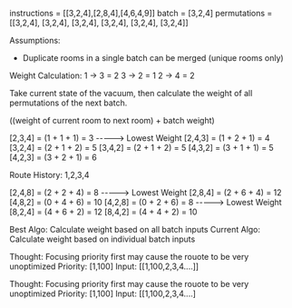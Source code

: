 

instructions = [[3,2,4],[2,8,4],[4,6,4,9]]
batch = [3,2,4]
permutations = [[3,2,4], [3,2,4], [3,2,4], [3,2,4], [3,2,4], [3,2,4]]


Assumptions:
- Duplicate rooms in a single batch can be merged (unique rooms only)

Weight Calculation:
1 -> 3 = 2
3 -> 2 = 1
2 -> 4 = 2

Take current state of the vacuum, then calculate the weight of all permutations of the next batch.

((weight of current room to next room) + batch weight)

[2,3,4] = (1 + 1 + 1) = 3  -----> Lowest Weight
[2,4,3] = (1 + 2 + 1) = 4 
[3,2,4] = (2 + 1 + 2) = 5
[3,4,2] = (2 + 1 + 2) = 5
[4,3,2] = (3 + 1 + 1) = 5
[4,2,3] = (3 + 2 + 1) = 6

Route History: 1,2,3,4

[2,4,8] = (2 + 2 + 4) = 8 -----> Lowest Weight
[2,8,4] = (2 + 6 + 4) = 12
[4,8,2] = (0 + 4 + 6) = 10
[4,2,8] = (0 + 2 + 6) = 8 -----> Lowest Weight
[8,2,4] = (4 + 6 + 2) = 12
[8,4,2] = (4 + 4 + 2) = 10

Best Algo: Calculate weight based on all batch inputs
Current Algo: Calculate weight based on individual batch inputs


Thought: Focusing priority first may cause the rouote to be very unoptimized
Priority: [1,100]
Input: [[1,100,2,3,4....]]

Thought: Focusing priority first may cause the rouote to be very unoptimized
Priority: [1,100]
Input: [[1,100,2,3,4....]